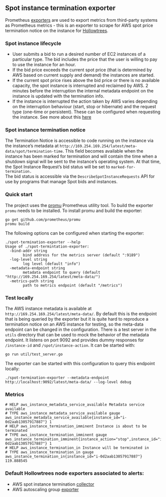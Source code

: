 ## Spot instance termination exporter

Prometheus [exporters](https://prometheus.io/docs/instrumenting/writing_exporters) are used to export metrics from third-party systems as Prometheus metrics - this is an exporter to scrape for AWS spot price termination notice on the instance for [Hollowtrees](https://github.com/banzaicloud/hollowtrees).

### Spot instance lifecycle

* User submits a bid to run a desired number of EC2 instances of a particular type. The bid includes the price that the user is willing to pay to use the instance for an hour.
* If the bid price exceeds the current spot price (that is determined by AWS based on current supply and demand) the instances are started.
* If the current spot price rises above the bid price or there is no available capacity, the spot instance is interrupted and reclaimed by AWS. 2 minutes before the interruption the internal metadata endpoint on the instance is updated with the termination info.
* If the instance is interrupted the action taken by AWS varies depending on the interruption behaviour (start, stop or hibernate) and the request type (one-time or persistent). These can be configured when requesting the instance. See more about this [here](https://docs.aws.amazon.com/AWSEC2/latest/UserGuide/spot-requests.html#creating-spot-request-status)

### Spot instance termination notice

The Termination Notice is accessible to code running on the instance via the instance’s metadata at `http://169.254.169.254/latest/meta-data/spot/termination-time`. This field becomes available when the instance has been marked for termination and will contain the time when a shutdown signal will be sent to the instance’s operating system. 
At that time, the Spot Instance Request’s bid status will be set to `marked-for-termination.`  
The bid status is accessible via the `DescribeSpotInstanceRequests` API for use by programs that manage Spot bids and instances.

### Quick start

The project uses the [promu](https://github.com/prometheus/promu) Prometheus utility tool. To build the exporter `promu` needs to be installed. To install promu and build the exporter:

```
go get github.com/prometheus/promu
promu build
```

The following options can be configured when starting the exporter:

```
./spot-termination-exporter --help
Usage of ./spot-termintation-exporter:
  -bind-addr string
        bind address for the metrics server (default ":9189")
  -log-level string
        log level (default "info")
  -metadata-endpoint string
        metadata endpoint to query (default "http://169.254.169.254/latest/meta-data/")
  -metrics-path string
        path to metrics endpoint (default "/metrics")

```

### Test locally

The AWS instance metadata is available at `http://169.254.169.254/latest/meta-data/`. By default this is the endpoint that is being queried by the exporter but it is quite hard to reproduce a termination notice on an AWS instance for testing, so the meta-data endpoint can be changed in the configuration.
There is a test server in the `utils` directory that can be used to mock the behavior of the metadata endpoint. It listens on port 9092 and provides dummy responses for `/instance-id` and `/spot/instance-action`. It can be started with:
```
go run util/test_server.go
```
The exporter can be started with this configuration to query this endpoint locally:
```
./spot-termination-exporter --metadata-endpoint http://localhost:9092/latest/meta-data/ --log-level debug
```

### Metrics

```
# HELP aws_instance_metadata_service_available Metadata service available
# TYPE aws_instance_metadata_service_available gauge
aws_instance_metadata_service_available{instance_id="i-0d2aab13057917887"} 1
# HELP aws_instance_termination_imminent Instance is about to be terminated
# TYPE aws_instance_termination_imminent gauge
aws_instance_termination_imminent{instance_action="stop",instance_id="i-0d2aab13057917887"} 1
# HELP aws_instance_termination_in Instance will be terminated in
# TYPE aws_instance_termination_in gauge
aws_instance_termination_in{instance_id="i-0d2aab13057917887"} 119.888545
```

### Default Hollowtrees node exporters associated to alerts:

* AWS spot instance termination [collector](https://github.com/banzaicloud/spot-termination-collector)
* AWS autoscaling group [exporter](https://github.com/banzaicloud/aws-autoscaling-exporter)
